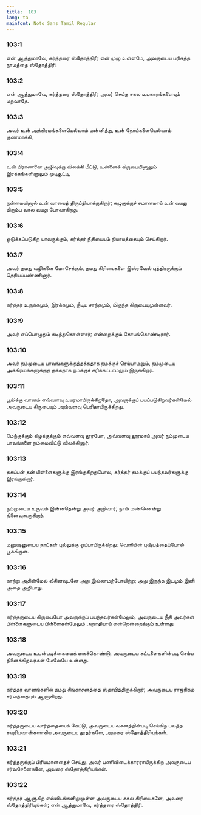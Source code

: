 ```yaml
---
title:  103
lang: ta
mainfont: Noto Sans Tamil Regular
---
```


###  103:1

என் ஆத்துமாவே, கர்த்தரை ஸ்தோத்திரி; என் முழு உள்ளமே, அவருடைய பரிசுத்த நாமத்தை ஸ்தோத்திரி.

###  103:2

என் ஆத்துமாவே, கர்த்தரை ஸ்தோத்திரி; அவர் செய்த சகல உபகாரங்களையும் மறவாதே.

###  103:3

அவர் உன் அக்கிரமங்களையெல்லாம் மன்னித்து, உன் நோய்களையெல்லாம் குணமாக்கி,

###  103:4

உன் பிராணனை அழிவுக்கு விலக்கி மீட்டு, உன்னைக் கிருபையினாலும் இரக்கங்களினாலும் முடிசூட்டி,

###  103:5

நன்மையினால் உன் வாயைத் திருப்தியாக்குகிறார்; கழுகுக்குச் சமானமாய் உன் வயது திரும்ப வால வயது போலாகிறது.

###  103:6

ஒடுக்கப்படுகிற யாவருக்கும், கர்த்தர் நீதியையும் நியாயத்தையும் செய்கிறார்.

###  103:7

அவர் தமது வழிகளை மோசேக்கும், தமது கிரியைகளை இஸ்ரவேல் புத்திரருக்கும் தெரியப்பண்ணினார்.

###  103:8

கர்த்தர் உருக்கமும், இரக்கமும், நீடிய சாந்தமும், மிகுந்த கிருபையுமுள்ளவர்.

###  103:9

அவர் எப்பொழுதும் கடிந்துகொள்ளார்; என்றைக்கும் கோபங்கொண்டிரார்.

###  103:10

அவர் நம்முடைய பாவங்களுக்குத்தக்கதாக நமக்குச் செய்யாமலும், நம்முடைய அக்கிரமங்களுக்குத் தக்கதாக நமக்குச் சரிக்கட்டாமலும் இருக்கிறார்.

###  103:11

பூமிக்கு வானம் எவ்வளவு உயரமாயிருக்கிறதோ, அவருக்குப் பயப்படுகிறவர்கள்மேல் அவருடைய கிருபையும் அவ்வளவு பெரிதாயிருக்கிறது.

###  103:12

மேற்குக்கும் கிழக்குக்கும் எவ்வளவு தூரமோ, அவ்வளவு தூரமாய் அவர் நம்முடைய பாவங்களை நம்மைவிட்டு விலக்கினார்.

###  103:13

தகப்பன் தன் பிள்ளைகளுக்கு இரங்குகிறதுபோல, கர்த்தர் தமக்குப் பயந்தவர்களுக்கு இரங்குகிறார்.

###  103:14

நம்முடைய உருவம் இன்னதென்று அவர் அறிவார்; நாம் மண்ணென்று நினைவுகூருகிறார்.

###  103:15

மனுஷனுடைய நாட்கள் புல்லுக்கு ஒப்பாயிருக்கிறது; வெளியின் புஷ்பத்தைப்போல் பூக்கிறான்.

###  103:16

காற்று அதின்மேல் வீசினவுடனே அது இல்லாமற்போயிற்று; அது இருந்த இடமும் இனி அதை அறியாது.

###  103:17

கர்த்தருடைய கிருபையோ அவருக்குப் பயந்தவர்கள்மேலும், அவருடைய நீதி அவர்கள் பிள்ளைகளுடைய பிள்ளைகள்மேலும் அநாதியாய் என்றென்றைக்கும் உள்ளது.

###  103:18

அவருடைய உடன்படிக்கையைக் கைக்கொண்டு, அவருடைய கட்டளைகளின்படி செய்ய நினைக்கிறவர்கள் மேலேயே உள்ளது.

###  103:19

கர்த்தர் வானங்களில் தமது சிங்காசனத்தை ஸ்தாபித்திருக்கிறார்; அவருடைய ராஜரிகம் சர்வத்தையும் ஆளுகிறது.

###  103:20

கர்த்தருடைய வார்த்தையைக் கேட்டு, அவருடைய வசனத்தின்படி செய்கிற பலத்த சவுரியவான்களாகிய அவருடைய தூதர்களே, அவரை ஸ்தோத்திரியுங்கள்.

###  103:21

கர்த்தருக்குப் பிரியமானதைச் செய்து, அவர் பணிவிடைக்காரராயிருக்கிற அவருடைய சர்வசேனைகளே, அவரை ஸ்தோத்திரியுங்கள்.

###  103:22

கர்த்தர் ஆளுகிற எவ்விடங்களிலுமுள்ள அவருடைய சகல கிரியைகளே, அவரை ஸ்தோத்திரியுங்கள்; என் ஆத்துமாவே, கர்த்தரை ஸ்தோத்திரி.

